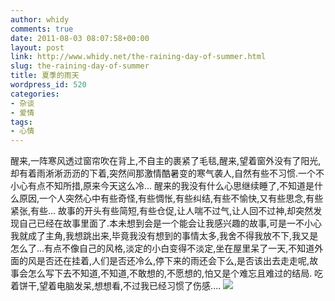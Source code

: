 ```yaml
---
author: whidy
comments: true
date: 2011-08-03 08:07:58+00:00
layout: post
link: http://www.whidy.net/the-raining-day-of-summer.html
slug: the-raining-day-of-summer
title: 夏季的雨天
wordpress_id: 520
categories:
- 杂谈
- 爱情
tags:
- 心情
---
```


醒来,一阵寒风透过窗帘吹在背上,不自主的裹紧了毛毯,醒来,望着窗外没有了阳光,却有着雨淅淅沥沥的下着,突然间那激情酷暑变的寒气袭人,自然有些不习惯.一个不小心有点不知所措,原来今天这么冷... 醒来的我没有什么心思继续睡了,不知道是什么原因,一个人突然心中有些奇怪,有些惆怅,有些纠结,有些不愉快,又有些思念,有些紧张,有些... 故事的开头有些简短,有些仓促,让人喘不过气,让人回不过神,却突然发现自己已经在故事里面了.本未想到会是一个能会让我感兴趣的故事,可是一不小心我就成了主角,我想跳出来,毕竟我没有想到的事情太多,我舍不得我放不下,我又是怎么了...有点不像自己的风格,淡定的小白变得不淡定,坐在屋里呆了一天,不知道外面的风是否还在挂着,人们是否还冷么,停下来的雨还会下么,是否该出去走走呢,故事会怎么写下去不知道,不知道,不敢想的,不愿想的,怕又是个难忘且难过的结局. 吃着饼干,望着电脑发呆,想想看,不过我已经习惯了伤感.... [![](/wp-content/uploads/2011/08/DSC_0189-375x500.jpg)](/wp-content/uploads/2011/08/DSC_0189.jpg)
